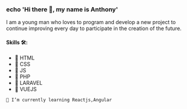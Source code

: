 ### echo 'Hi there 👋, my name is Anthony'
I am a young man who loves to program and develop a new project to continue improving every day to participate in the creation of the future.


#### Skills  🛠️:
 * 📌 HTML
 * 📌 CSS 
 * 📌 JS 
 * 📌 PHP
 * 📌 LARAVEL
 * 📌 VUEJS

``` 🌱 I’m currently learning Reactjs,Angular ```


